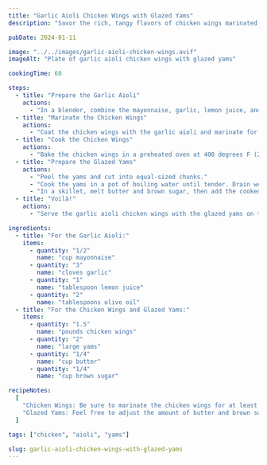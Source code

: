 ```yaml
---
title: "Garlic Aioli Chicken Wings with Glazed Yams"
description: "Savor the rich, tangy flavors of chicken wings marinated in garlic aioli, served with sweet and tender glazed yams."

pubDate: 2024-01-11

image: "../../images/garlic-aioli-chicken-wings.avif"
imageAlt: "Plate of garlic aioli chicken wings with glazed yams"

cookingTime: 60

steps:
  - title: "Prepare the Garlic Aioli"
    actions:
      - "In a blender, combine the mayonnaise, garlic, lemon juice, and olive oil. Blend until smooth."
  - title: "Marinate the Chicken Wings"
    actions:
      - "Coat the chicken wings with the garlic aioli and marinate for at least 30 minutes."
  - title: "Cook the Chicken Wings"
    actions:
      - "Bake the chicken wings in a preheated oven at 400 degrees F (200 degrees C) for 40 minutes, or until crispy and golden brown."
  - title: "Prepare the Glazed Yams"
    actions:
      - "Peel the yams and cut into equal-sized chunks."
      - "Cook the yams in a pot of boiling water until tender. Drain well."
      - "In a skillet, melt butter and brown sugar, then add the cooked yams. Toss the yams in the glaze until well coated."
  - title: "Voilà!"
    actions:
      - "Serve the garlic aioli chicken wings with the glazed yams on the side."

ingredients:
  - title: "For the Garlic Aioli:"
    items:
      - quantity: "1/2"
        name: "cup mayonnaise"
      - quantity: "3"
        name: "cloves garlic"
      - quantity: "1"
        name: "tablespoon lemon juice"
      - quantity: "2"
        name: "tablespoons olive oil"
  - title: "For the Chicken Wings and Glazed Yams:"
    items:
      - quantity: "1.5"
        name: "pounds chicken wings"
      - quantity: "2"
        name: "large yams"
      - quantity: "1/4"
        name: "cup butter"
      - quantity: "1/4"
        name: "cup brown sugar"

recipeNotes:
  [
    "Chicken Wings: Be sure to marinate the chicken wings for at least 30 minutes. The longer the marinade time, the better the flavor.",
    "Glazed Yams: Feel free to adjust the amount of butter and brown sugar to achieve your preferred level of sweetness.",
  ]

tags: ["chicken", "aioli", "yams"]

slug: garlic-aioli-chicken-wings-with-glazed-yams
---
```


